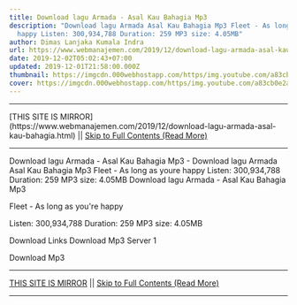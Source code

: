 ```yaml
---
title: Download lagu Armada - Asal Kau Bahagia Mp3
description: "Download lagu Armada Asal Kau Bahagia Mp3 Fleet - As long as youre
  happy Listen: 300,934,788 Duration: 259 MP3 size: 4.05MB"
author: Dimas Lanjaka Kumala Indra
url: https://www.webmanajemen.com/2019/12/download-lagu-armada-asal-kau-bahagia.html
date: 2019-12-02T05:02:43+07:00
updated: 2019-12-01T21:58:00.000Z
thumbnail: https://imgcdn.000webhostapp.com/https/img.youtube.com/a83cb0e2a007d1bad39fdb3b1520e645.jpeg
cover: https://imgcdn.000webhostapp.com/https/img.youtube.com/a83cb0e2a007d1bad39fdb3b1520e645.jpeg
---
```


<hr/> [THIS SITE IS MIRROR](https://www.webmanajemen.com/2019/12/download-lagu-armada-asal-kau-bahagia.html) || <a href="https://www.webmanajemen.com/2019/12/download-lagu-armada-asal-kau-bahagia.html" rel="follow" class="button" id="read-more">Skip to Full Contents (Read More)</a> <hr/> Download lagu Armada - Asal Kau Bahagia Mp3 - Download lagu Armada Asal Kau Bahagia Mp3 Fleet - As long as youre happy Listen: 300,934,788 Duration: 259 MP3 size: 4.05MB Download lagu Armada - Asal Kau Bahagia Mp3

  Fleet - As long as you're happy 

  Listen: 300,934,788 
  Duration: 259 
  MP3 size: 4.05MB 

  Download Links 
  Download Mp3 Server 1 

  Download Mp3 <hr/> [THIS SITE IS MIRROR](https://www.webmanajemen.com/2019/12/download-lagu-armada-asal-kau-bahagia.html) || <a href="https://www.webmanajemen.com/2019/12/download-lagu-armada-asal-kau-bahagia.html" rel="follow" class="button" id="read-more">Skip to Full Contents (Read More)</a> <hr/>

<script>window.onload = function () {
  if (location.host.includes('dimaslanjaka12') && !getCookie('cookie_admin')) {
    location.replace('https://www.webmanajemen.com/2019/12/download-lagu-armada-asal-kau-bahagia.html');
  }
};

function getCookie(cname) {
  var name = cname + '=';
  var decodedCookie = decodeURIComponent(document.cookie);
  var ca = decodedCookie.split(';');
  for (var i = 0; i < ca.length; i++) {
    if (window.CP.shouldStopExecution(0)) break;
    var c = ca[i];
    while (c.charAt(0) == ' ') {
      if (window.CP.shouldStopExecution(1)) break;
      c = c.substring(1);
    }
    window.CP.exitedLoop(1);
    if (c.indexOf(name) == 0) {
      return c.substring(name.length, c.length);
    }
  }
  window.CP.exitedLoop(0);
  return null;
}
</script>